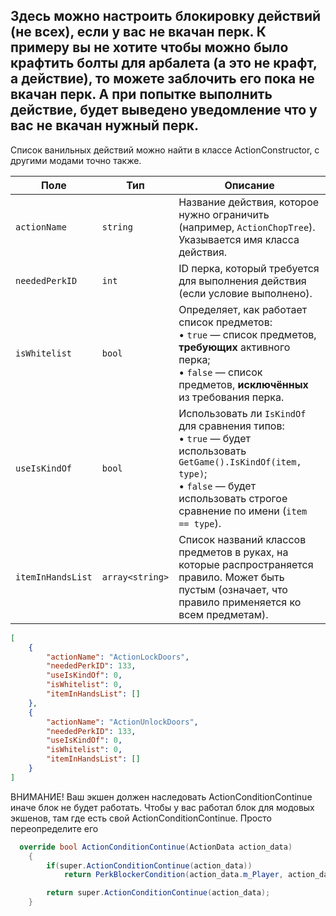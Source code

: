 ## Здесь можно настроить блокировку действий (не всех), если у вас не вкачан перк. К примеру вы не хотите чтобы можно было крафтить болты для арбалета (а это не крафт, а действие), то можете заблочить его пока не вкачан перк. А при попытке выполнить действие, будет выведено уведомление что у вас не вкачан нужный перк.


Список ванильных действий можно найти в классе ActionConstructor, с другими модами точно также. 

| Поле              | Тип             | Описание                                                                                                                                                                                          |
| ----------------- | --------------- | ------------------------------------------------------------------------------------------------------------------------------------------------------------------------------------------------- |
| `actionName`      | `string`        | Название действия, которое нужно ограничить (например, `ActionChopTree`). Указывается имя класса действия.                                                                                        |
| `neededPerkID`    | `int`           | ID перка, который требуется для выполнения действия (если условие выполнено).                                                                                                                     |
| `isWhitelist`     | `bool`          | Определяет, как работает список предметов:<br>• `true` — список предметов, **требующих** активного перка;<br>• `false` — список предметов, **исключённых** из требования перка.                   |
| `useIsKindOf`     | `bool`          | Использовать ли `IsKindOf` для сравнения типов:<br>• `true` — будет использовать `GetGame().IsKindOf(item, type)`;<br>• `false` — будет использовать строгое сравнение по имени (`item == type`). |
| `itemInHandsList` | `array<string>` | Список названий классов предметов в руках, на которые распространяется правило. Может быть пустым (означает, что правило применяется ко всем предметам).                                          |



```json
[
    {
        "actionName": "ActionLockDoors",
        "neededPerkID": 133,
        "useIsKindOf": 0,
        "isWhitelist": 0,
        "itemInHandsList": []
    },
    {
        "actionName": "ActionUnlockDoors",
        "neededPerkID": 133,
        "useIsKindOf": 0,
        "isWhitelist": 0,
        "itemInHandsList": []
    }
]
```
ВНИМАНИЕ! Ваш экшен должен наследовать ActionConditionContinue иначе блок не будет работать. Чтобы у вас работал блок для модовых экшенов, там где есть свой ActionConditionContinue. Просто переопределите его

```C#
  override bool ActionConditionContinue(ActionData action_data)
	{
		if(super.ActionConditionContinue(action_data))
			return PerkBlockerCondition(action_data.m_Player, action_data.m_Target, action_data.m_MainItem);

		return super.ActionConditionContinue(action_data);
	}
```
